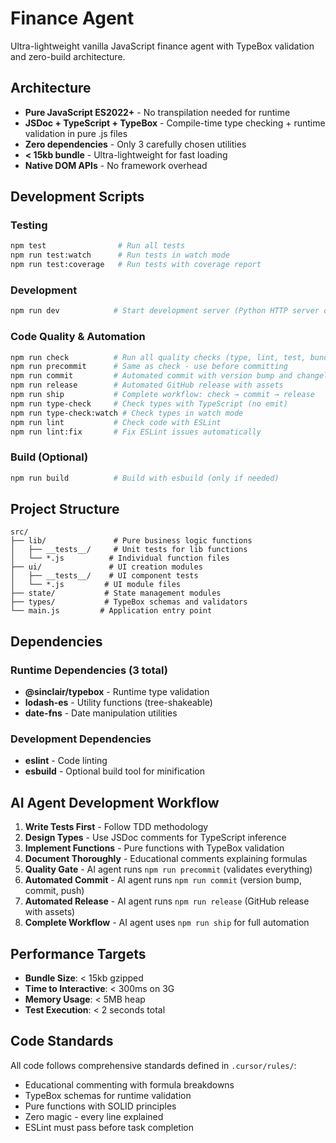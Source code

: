 # Finance Agent

Ultra-lightweight vanilla JavaScript finance agent with TypeBox validation and zero-build architecture.

## Architecture

- **Pure JavaScript ES2022+** - No transpilation needed for runtime
- **JSDoc + TypeScript + TypeBox** - Compile-time type checking + runtime validation in pure .js files
- **Zero dependencies** - Only 3 carefully chosen utilities
- **< 15kb bundle** - Ultra-lightweight for fast loading
- **Native DOM APIs** - No framework overhead

## Development Scripts

### Testing
```bash
npm test                # Run all tests
npm run test:watch      # Run tests in watch mode
npm run test:coverage   # Run tests with coverage report
```

### Development
```bash
npm run dev            # Start development server (Python HTTP server on port 3000)
```

### Code Quality & Automation
```bash
npm run check          # Run all quality checks (type, lint, test, bundle size)
npm run precommit      # Same as check - use before committing
npm run commit         # Automated commit with version bump and changelog
npm run release        # Automated GitHub release with assets
npm run ship           # Complete workflow: check → commit → release
npm run type-check     # Check types with TypeScript (no emit)
npm run type-check:watch # Check types in watch mode
npm run lint           # Check code with ESLint
npm run lint:fix       # Fix ESLint issues automatically
```

### Build (Optional)
```bash
npm run build          # Build with esbuild (only if needed)
```

## Project Structure

```
src/
├── lib/               # Pure business logic functions
│   ├── __tests__/     # Unit tests for lib functions
│   └── *.js          # Individual function files
├── ui/               # UI creation modules
│   ├── __tests__/    # UI component tests
│   └── *.js         # UI module files
├── state/           # State management modules
├── types/           # TypeBox schemas and validators
└── main.js         # Application entry point
```

## Dependencies

### Runtime Dependencies (3 total)
- **@sinclair/typebox** - Runtime type validation
- **lodash-es** - Utility functions (tree-shakeable)
- **date-fns** - Date manipulation utilities

### Development Dependencies
- **eslint** - Code linting
- **esbuild** - Optional build tool for minification

## AI Agent Development Workflow

1. **Write Tests First** - Follow TDD methodology
2. **Design Types** - Use JSDoc comments for TypeScript inference
3. **Implement Functions** - Pure functions with TypeBox validation
4. **Document Thoroughly** - Educational comments explaining formulas
5. **Quality Gate** - AI agent runs `npm run precommit` (validates everything)
6. **Automated Commit** - AI agent runs `npm run commit` (version bump, commit, push)
7. **Automated Release** - AI agent runs `npm run release` (GitHub release with assets)
8. **Complete Workflow** - AI agent uses `npm run ship` for full automation

## Performance Targets

- **Bundle Size**: < 15kb gzipped
- **Time to Interactive**: < 300ms on 3G
- **Memory Usage**: < 5MB heap
- **Test Execution**: < 2 seconds total

## Code Standards

All code follows comprehensive standards defined in `.cursor/rules/`:
- Educational commenting with formula breakdowns
- TypeBox schemas for runtime validation
- Pure functions with SOLID principles
- Zero magic - every line explained
- ESLint must pass before task completion
